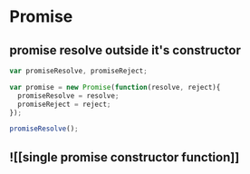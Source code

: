 # Promise

## promise resolve outside it's constructor
```javascript
var promiseResolve, promiseReject;

var promise = new Promise(function(resolve, reject){
  promiseResolve = resolve;
  promiseReject = reject;
});

promiseResolve();
```
## ![[single promise constructor function]]

